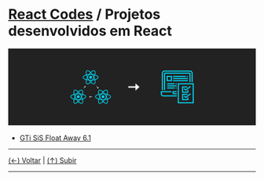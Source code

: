 
# [React Codes](https://github.com/systemboys/React_Codes#react-codes "React Codes") / Projetos desenvolvidos em React

[![Projetos ReactJS](https://github.com/systemboys/React_Codes/raw/main/Projetos/images/Projetos_React_1.png "Projetos ReactJS")](https://github.com/systemboys/React_Codes/raw/main/Projetos/images/Projetos_React_1.png "Imagem de exemplo")

- [GTi SiS Float Away 6.1](#link-do-texto-de-comeco "GTi SiS Float Away 6.1")

---

[(&larr;) Voltar](https://github.com/systemboys/React_Codes#react-codes "Voltar ao Sumário") | 
[(&uarr;) Subir](#react-codes--projetos-desenvolvidos-em-react "Subir para o topo")

---